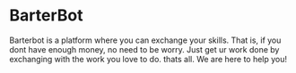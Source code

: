 # BarterBot
Barterbot is a platform where you can exchange your skills. That is, if you dont have enough money, no need to be worry. Just get ur work done by exchanging with the work you love to do. thats all. We are here to help you!
